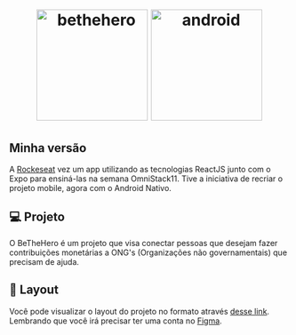 <h1 align="center">
    <img alt="bethehero" src=".readmeSrc/bethehero.png" width="200px" />
    <img alt="android" src=".readmeSrc/android_logo.png" width="200px" />
</h1>

## Minha versão

A [Rockeseat](https://rocketseat.com.br/) vez um app utilizando as tecnologias ReactJS junto com o Expo para ensiná-las na semana OmniStack11.
Tive a iniciativa de recriar o projeto mobile, agora com o Android Nativo.


## 💻 Projeto

O BeTheHero é um projeto que visa conectar pessoas que desejam fazer contribuições monetárias a ONG's (Organizações não governamentais) que precisam de ajuda.

## 🔖 Layout

Você pode visualizar o layout do projeto no formato através [desse link](https://www.figma.com/file/2C2yvw7jsCOGmaNUDftX9n/Be-The-Hero---OmniStack-11?node-id=37%3A394). Lembrando que você irá precisar ter uma conta no [Figma](http://figma.com/).

